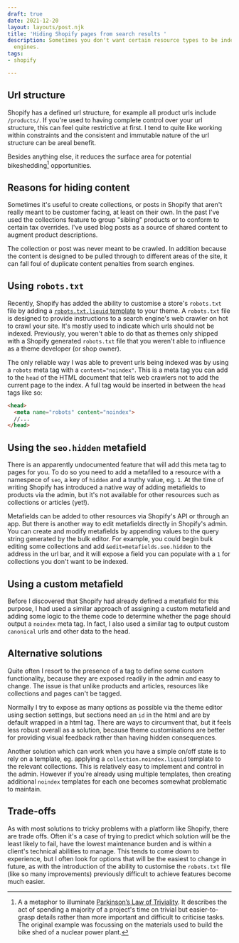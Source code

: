 ```yaml
---
draft: true
date: 2021-12-20
layout: layouts/post.njk
title: 'Hiding Shopify pages from search results '
description: Sometimes you don't want certain resource types to be indexed by search
  engines.
tags:
- shopify

---
```

## Url structure

Shopify has a defined url structure, for example all product urls include `/products/`. If you're used to having complete control over your url structure, this can feel quite restrictive at first. I tend to quite like working within constraints and the consistent and immutable nature of the url structure can be areal benefit. 

Besides anything else, it reduces the surface area for potential bikeshedding[^1] opportunities.

## Reasons for hiding content

Sometimes it's useful to create collections, or posts in Shopify that aren't really meant to be customer facing, at least on their own. In the past I've used the collections feature to group "sibling" products or to conform to certain tax overrides. I've used blog posts as a source of shared content to augment product descriptions.

The collection or post was never meant to be crawled. In addition because the content is designed to be pulled through to different areas of the site, it can fall foul of duplicate content penalties from search engines. 

## Using `robots.txt`

Recently, Shopify has added the ability to customise a store's `robots.txt` file by adding a [`robots.txt.liquid` template](https://shopify.dev/themes/architecture/templates/robots-txt-liquid) to your theme. A `robots.txt` file is designed to provide instructions to a search engine's web crawler on hot to crawl your site. It's mostly used to indicate which urls should not be indexed. Previously, you weren't able to do that as themes only shipped with a Shopify generated `robots.txt` file that you weren't able to influence as a theme developer (or shop owner). 

The only reliable way I was able to prevent urls being indexed was by using a `robots` meta tag with a `content="noindex"`. This is a meta tag you can add to the `head` of the HTML document that tells web crawlers not to add the current page to the index. A full tag would be inserted in between the `head` tags like so:

```html
<head>
  <meta name="robots" content="noindex">
  //...
</head>
```

## Using the `seo.hidden` metafield

There is an apparently undocumented feature that will add this meta tag to pages for you. To do so you need to add a metafiled to a resource with a namespece of `seo`, a key of `hidden` and a truthy value, eg. `1`. At the time of writing Shopify has introduced a native way of adding metafields to products via the admin, but it's not available for other resources such as collections or articles (yet!).

Metafields can be added to other resources via Shopify's API or through an app. But there is another way to edit metafields directly in Shopify's admin. You can create and modify metafields by appending values to the query string generated by the bulk editor. For example, you could begin bulk editing some collections and add `&edit=metafields.seo.hidden` to the address in the url bar, and it will expose a field you can populate with a `1` for collections you don't want to be indexed.

## Using a custom metafield

Before I discovered that Shopify had already defined a metafield for this purpose, I had used a similar approach of assigning a custom metafield and adding some logic to the theme code to determine whether the page should output a `noindex` meta tag. In fact, I also used a similar tag to output custom `canonical` urls and other data to the head. 

## Alternative solutions

Quite often I resort to the presence of a tag to define some custom functionality, because they are exposed readily in the admin and easy to change. The issue is that unlike products and articles, resources like collections and pages can't be tagged.

Normally I try to expose as many options as possible via the theme editor using section settings, but sections need an `id` in the html and are by default wrapped in a html tag. There are ways to circumvent that, but it feels less robust overall as a solution, because theme customisations are better for providing visual feedback rather than having hidden consequences.

Another solution which can work when you have a simple on/off state is to rely on a template, eg. applying a `collection.noindex.liquid` template to the relevant collections. This is relatively easy to implement and control in the admin. However if you're already using multiple templates, then creating additional `noindex` templates for each one becomes somewhat problematic to maintain.

## Trade-offs

As with most solutions to tricky problems with a platform like Shopify, there are trade offs. Often it's a case of trying to predict which solution will be the least likely to fail, have the lowest maintenance burden and is within a client's technical abilities to manage. This tends to come down to experience, but I often look for options that will be the easiest to change in future, as with the introduction of the ability to customise the `robots.txt` file (like so many improvements) previously difficult to achieve features become much easier. 


[^1]: A a metaphor to illuminate [Parkinson’s Law of Triviality](https://en.wikipedia.org/wiki/Parkinson%27s_Law_of_Triviality "w:Parkinson's Law of Triviality"). It describes the act of spending a majority of a project's time on trivial but easier-to-grasp details rather than more important and difficult to criticise tasks. The original example was focussing on the materials used to build the bike shed of a nuclear power plant.
